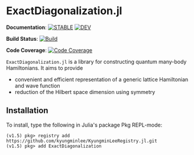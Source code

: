 # ExactDiagonalization.jl

**Documentation**: [![**STABLE**][docs-stable-img]][docs-stable-url] [![**DEV**][docs-dev-img]][docs-dev-url]

**Build Status**: [![Build][githubaction-img]][githubaction-url]

**Code Coverage**: [![Code Coverage][codecov-img]][codecov-url]

`ExactDiagonalization.jl` is a library for constructing quantum many-body Hamiltonians. It aims to provide
- convenient and efficient representation of a generic lattice Hamiltonian and wave function
- reduction of the Hilbert space dimension using symmetry

## Installation

To install, type the following in Julia's package Pkg REPL-mode:
```julia-repl
(v1.5) pkg> registry add https://github.com/kyungminlee/KyungminLeeRegistry.jl.git
(v1.5) pkg> add ExactDiagonalization
```

[docs-stable-img]: https://img.shields.io/badge/docs-stable-blue.svg
[docs-stable-url]: http://kyungminlee.org/ExactDiagonalization.jl/stable
[docs-dev-img]: https://img.shields.io/badge/docs-dev-blue.svg
[docs-dev-url]: http://kyungminlee.org/ExactDiagonalization.jl/dev

[githubaction-img]: https://github.com/kyungminlee/ExactDiagonalization.jl/workflows/Build/badge.svg
[githubaction-url]: https://github.com/kyungminlee/ExactDiagonalization.jl/actions?query=workflow%3ABuild

[codecov-img]: https://codecov.io/gh/kyungminlee/ExactDiagonalization.jl/branch/master/graph/badge.svg
[codecov-url]: https://codecov.io/gh/kyungminlee/ExactDiagonalization.jl
